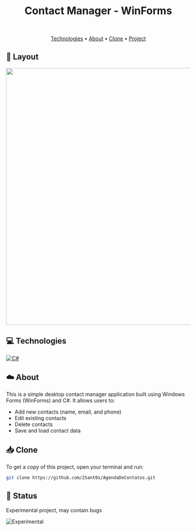 <h1 align="center" style="font-weight: bold;">Contact Manager - WinForms </h1>

<br>
<p align="center">
 <a href="#tech" title="technologies">Technologies</a> • 
 <a href="#about" title="about">About</a> • 
 <a href="#clone" title="clone">Clone</a> •
 <a href="">Project</a>
</p>

<h2 id="layout">🎨 Layout</h2>

<p align="center">
    <img src="images/preview.gif" width="700px">
</p>

<h2 id="tech">💻 Technologies</h2>

[![C#](https://img.shields.io/badge/c%23-%23239120.svg?style=for-the-badge&logo=csharp&logoColor=white)](https://learn.microsoft.com/dotnet/csharp/)
<br>

<!-- about -->
<h2 id="about">☁️ About</h2>
<p> This is a simple desktop contact manager application built using Windows Forms (WinForms) and C#. It allows users to:
  
- Add new contacts (name, email, and phone)
- Edit existing contacts
- Delete contacts
- Save and load contact data 
</p>

<!-- sobre -->
<h2 id="clone">📥 Clone</h3>

To get a copy of this project, open your terminal and run:

```bash
git clone https://github.com/2Sant0s/AgendaDeContatos.git
```

<h2 id="status">🚦 Status</h2>

<!-- ![Status: Finished](https://img.shields.io/badge/status-finished-brightgreen) -->
Experimental project, may contain bugs

![Experimental](https://img.shields.io/badge/status-experimental-red)
